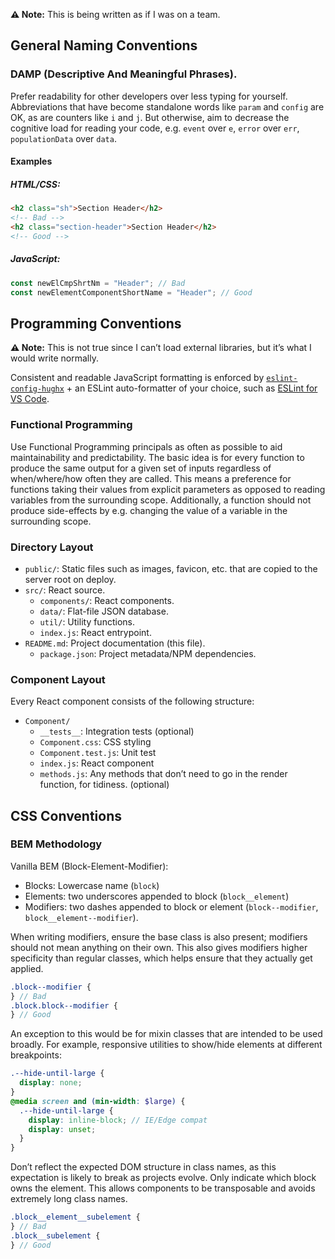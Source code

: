 **⚠️ Note:** This is being written as if I was on a team.

## General Naming Conventions

### DAMP (Descriptive And Meaningful Phrases).

Prefer readability for other developers over less typing for yourself. Abbreviations that have become standalone words like `param` and `config` are OK, as are counters like `i` and `j`. But otherwise, aim to decrease the cognitive load for reading your code, e.g. `event` over `e`, `error` over `err`, `populationData` over `data`.

#### Examples

##### HTML/CSS:

```html
<h2 class="sh">Section Header</h2>
<!-- Bad -->
<h2 class="section-header">Section Header</h2>
<!-- Good -->
```

##### JavaScript:

```js
const newElCmpShrtNm = "Header"; // Bad
const newElementComponentShortName = "Header"; // Good
```

## Programming Conventions

**⚠️ Note:** This is not true since I can’t load external libraries, but it’s what I would write normally.

Consistent and readable JavaScript formatting is enforced by [`eslint-config-hughx`](https://github.com/hguiney/eslint-config-hughx) + an ESLint auto-formatter of your choice, such as [ESLint for VS Code](https://marketplace.visualstudio.com/items?itemName=dbaeumer.vscode-eslint).

### Functional Programming

Use Functional Programming principals as often as possible to aid maintainability and predictability. The basic idea is for every function to produce the same output for a given set of inputs regardless of when/where/how often they are called. This means a preference for functions taking their values from explicit parameters as opposed to reading variables from the surrounding scope. Additionally, a function should not produce side-effects by e.g. changing the value of a variable in the surrounding scope.

### Directory Layout

- `public/`: Static files such as images, favicon, etc. that are copied to the server root on deploy.
- `src/`: React source.
  - `components/`: React components.
  - `data/`: Flat-file JSON database.
  - `util/`: Utility functions.
  - `index.js`: React entrypoint.
- `README.md`: Project documentation (this file).
  - `package.json`: Project metadata/NPM dependencies.

### Component Layout

Every React component consists of the following structure:

- `Component/`
  - `__tests__`: Integration tests (optional)
  - `Component.css`: CSS styling
  - `Component.test.js`: Unit test
  - `index.js`: React component
  - `methods.js`: Any methods that don’t need to go in the render function, for tidiness. (optional)

## CSS Conventions

### BEM Methodology

Vanilla BEM (Block-Element-Modifier):

- Blocks: Lowercase name (`block`)
- Elements: two underscores appended to block (`block__element`)
- Modifiers: two dashes appended to block or element (`block--modifier`, `block__element--modifier`).

When writing modifiers, ensure the base class is also present; modifiers should not mean anything on their own. This also gives modifiers higher specificity than regular classes, which helps ensure that they actually get applied.

```scss
.block--modifier {
} // Bad
.block.block--modifier {
} // Good
```

An exception to this would be for mixin classes that are intended to be used broadly. For example, responsive utilities to show/hide elements at different breakpoints:

```scss
.--hide-until-large {
  display: none;
}
@media screen and (min-width: $large) {
  .--hide-until-large {
    display: inline-block; // IE/Edge compat
    display: unset;
  }
}
```

Don’t reflect the expected DOM structure in class names, as this expectation is likely to break as projects evolve. Only indicate which block owns the element. This allows components to be transposable and avoids extremely long class names.

```scss
.block__element__subelement {
} // Bad
.block__subelement {
} // Good
```
